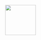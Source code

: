 <div id="header" align="center">
  <img src="https://img.freepik.com/premium-vector/programmer-engineering-development-coding-web-development-website-design-developer-vector_199064-126.jpg?w=826" width="100"/>
</div>
<!---
Dwyur/Dwyur is a ✨ special ✨ repository because its `README.md` (this file) appears on your GitHub profile.
You can click the Preview link to take a look at your changes.
--->
